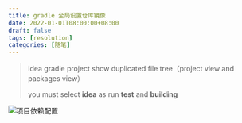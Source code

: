 ```yaml
---
title: gradle 全局设置仓库镜像
date: 2022-01-01T08:00:00+08:00
draft: false
tags: [resolution]
categories: [随笔]
---
```


> idea gradle project show duplicated file tree（project view and packages view）
> 
> you must select **idea** as run **test** and **building**

![项目依赖配置](https://ooooo-notes.ooooo-youwillsee.com/static/images/idea-gradle-show-duplicated-file-tree.png "idea 
gradle 项目结构显示错误")
